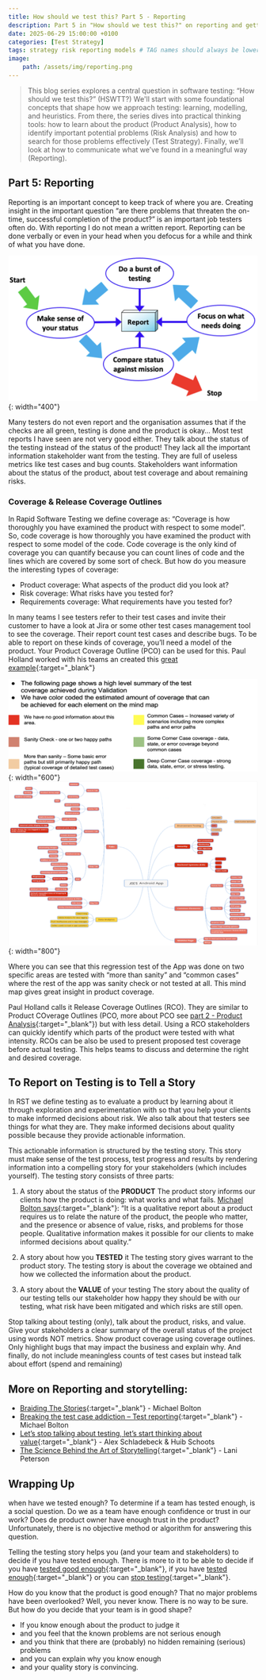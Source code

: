 ```yaml
---
title: How should we test this? Part 5 - Reporting
description: Part 5 in "How should we test this?" on reporting and getting feedback
date: 2025-06-29 15:00:00 +0100
categories: [Test Strategy]
tags: strategy risk reporting models # TAG names should always be lowercase
image:
    path: /assets/img/reporting.png
---
```


<blockquote class="prompt-info">This blog series explores a central question in software testing: “How should we test this?” (HSWTT?) We'll start with some foundational concepts that shape how we approach testing: learning, modelling, and heuristics. From there, the series dives into practical thinking tools: how to learn about the product (Product Analysis), how to identify important potential problems (Risk Analysis) and how to search for those problems effectively (Test Strategy). Finally, we’ll look at how to communicate what we’ve found in a meaningful way (Reporting).</blockquote>

## Part 5: Reporting

Reporting is an important concept to keep track of where you are. Creating insight in the important question “are there
problems that threaten the on-time, successful completion of the product?” is an important job testers often do. With
reporting I do not mean a written report. Reporting can be done verbally or even in your head when you defocus for a
while and think of what you have done.

![Reporting as a concept](/assets/img/reporting_concept.png){: width="400"}

Many testers do not even report and the organisation assumes that if the checks are all green, testing is done and the
product is okay… Most test reports I have seen are not very good either. They talk about the status of the testing
instead of the status of the product! They lack all the important information stakeholder want from the testing. They
are full of useless metrics like test cases and bug counts. Stakeholders want information about the status of the
product, about test coverage and about remaining risks.

### Coverage & Release Coverage Outlines
In Rapid Software Testing we define coverage as: “Coverage is how thoroughly you have examined the product with respect to some
model”. So, code coverage is how thoroughly you have examined the product with respect to some model of the code. Code
coverage is the only kind of coverage you can quantify because you can count lines of code and the lines which are
covered by some sort of check. But how do you measure the interesting types of coverage:
- Product coverage: What aspects of the product did you look at?
- Risk coverage: What risks have you tested for?
- Requirements coverage: What requirements have you tested for?

In many teams I see testers refer to their test cases and invite their customer to have a look at Jira or some other
test cases management tool to see the coverage. Their report count test cases and describe bugs. To be able to report on these kinds of coverage, you’ll need a model of the product. Your Product Coverage Outline (PCO) can be used for this. Paul Holland worked with his teams an created this [great example](https://bit.ly/slides-Paul-and-Huib-ATD2021 "Slides keynote Agile Testing Days 2021: Test Reporting - The Art of Storytelling"){:target="_blank"}

![Test intensity](/assets/img/testintensity_categories.png){: width="600"}
![Release Coverage Outline](/assets/img/releasecoverageoutline.png){: width="800"}

Where you can see that this regression test of the App was done on two specific areas are tested with “more than sanity”
and “common cases” where the rest of the app was sanity check or not tested at all. This mind map gives great insight in
product coverage.

Paul Holland calls it Release Coverage Outlines (RCO). They are similar to Product COverage Outlines (PCO, more about PCO see [part 2 - Product Analysis](/posts/how-should-we-test-this-part2-product-analysis){:target="_blank"}) but with less detail. Using a RCO stakeholders can quickly identify which parts of the product were tested with what intensity. RCOs can be also be used to present proposed test coverage before actual testing. This helps teams to discuss and determine the right and desired coverage.

## To Report on Testing is to Tell a Story

In RST we define testing as to evaluate a product by learning about it through exploration and experimentation with so
that you help your clients to make informed decisions about risk. We also talk about that testers see things for what
they are. They make informed decisions about quality possible because they provide actionable information.

This actionable information is structured by the testing story. This story must make sense of the test process, test
progress and results by rendering information into a compelling story for your stakeholders (which includes yourself).
The testing story consists of three parts:

1. A story about the status of the **PRODUCT**
The product story informs our clients how the product is doing: what works and what fails. [Michael Bolton says](https://www.developsense.com/blog/2012/02/braiding-the-stories/){:target="_blank"}: “It is a qualitative report about a product requires us to relate the nature of the product, the people who matter, and the presence or absence of value, risks, and problems for those people. Qualitative information makes it possible for our clients to make informed decisions about quality.”

2. A story about how you **TESTED** it
The testing story gives warrant to the product story. The testing story is about the coverage we obtained and how we collected the information about the product.

3. A story about the **VALUE** of your testing
The story about the quality of our testing tells our stakeholder how happy they should be with our testing, what risk have been mitigated and which risks are still open.

Stop talking about testing (only), talk about the product, risks, and value. Give your stakeholders a clear summary of
the overall status of the project using words NOT metrics. Show product coverage using coverage outlines. Only highlight
bugs that may impact the business and explain why. And finally, do not include meaningless counts of test cases but
instead talk about effort (spend and remaining)

## More on Reporting and storytelling:
- [Braiding The Stories](https://www.developsense.com/blog/2012/02/braiding-the-stories/){:target="_blank"} - Michael Bolton
- [Breaking the test case addiction – Test reporting](https://www.developsense.com/blog/2020/06/breaking-the-test-case-addiction-part-10/){:target="_blank"} - Michael Bolton
- [Let’s stop talking about testing, let’s start thinking about value](https://www.huibschoots.nl/wordpress/?p=2763){:target="_blank"} - Alex Schladebeck & Huib Schoots
- [The Science Behind the Art of Storytelling](https://lanipeterson.com/wp-content/uploads/2021/02/The-Science-Behind-teh-Art-of-Storytelling.docx.pdf){:target="_blank"} - Lani Peterson

## Wrapping Up
when have we tested enough? To determine if a team has tested enough, is a social question. Do we as a team
have enough confidence or trust in our work? Does de product owner have enough trust in the product? Unfortunately,
there is no objective method or algorithm for answering this question.

Telling the testing story helps you (and your team and stakeholders) to decide if you have tested enough. There is more
to it to be able to decide if you have [tested good enough](https://www.satisfice.com/download/a-framework-for-good-enough-testing, "A Framework for Good Enough Testing"){:target="_blank"}, if you have [tested enough](https://www.satisfice.com/blog/archives/6203, "How Much is Enough? Testing as Story-Telling"){:target="_blank"} or you can [stop testing](https://www.developsense.com/blog/2009/09/when-do-we-stop-test/, "When Do We Stop a Test?"){:target="_blank"}.

How do you know that the product is good enough? That no major problems have been overlooked? Well, you never know.
There is no way to be sure. But how do you decide that your team is in good shape?
- If you know enough about the product to judge it
- and you feel that the known problems are not serious enough
- and you think that there are (probably) no hidden remaining (serious) problems
- and you can explain why you know enough
- and your quality story is convincing.
